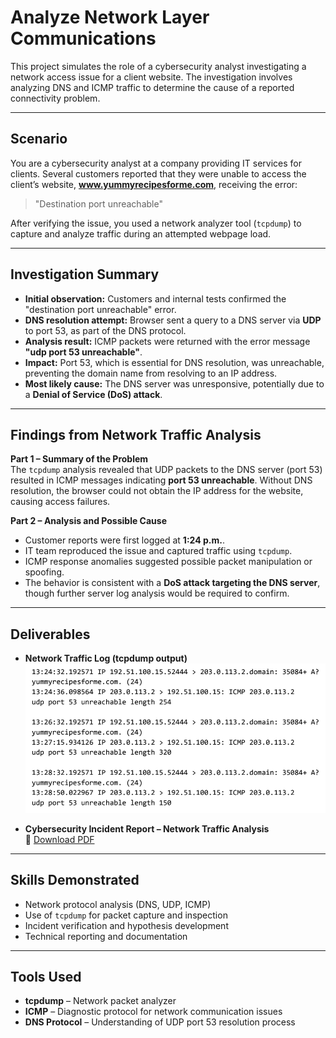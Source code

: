 # Analyze Network Layer Communications

This project simulates the role of a cybersecurity analyst investigating a network access issue for a client website. The investigation involves analyzing DNS and ICMP traffic to determine the cause of a reported connectivity problem.

---

## Scenario
You are a cybersecurity analyst at a company providing IT services for clients. Several customers reported that they were unable to access the client’s website, **www.yummyrecipesforme.com**, receiving the error:

> "Destination port unreachable"

After verifying the issue, you used a network analyzer tool (`tcpdump`) to capture and analyze traffic during an attempted webpage load.

---

## Investigation Summary
- **Initial observation:** Customers and internal tests confirmed the "destination port unreachable" error.  
- **DNS resolution attempt:** Browser sent a query to a DNS server via **UDP** to port 53, as part of the DNS protocol.  
- **Analysis result:** ICMP packets were returned with the error message **"udp port 53 unreachable"**.  
- **Impact:** Port 53, which is essential for DNS resolution, was unreachable, preventing the domain name from resolving to an IP address.  
- **Most likely cause:** The DNS server was unresponsive, potentially due to a **Denial of Service (DoS) attack**.

---

## Findings from Network Traffic Analysis

**Part 1 – Summary of the Problem**  
The `tcpdump` analysis revealed that UDP packets to the DNS server (port 53) resulted in ICMP messages indicating **port 53 unreachable**. Without DNS resolution, the browser could not obtain the IP address for the website, causing access failures.

**Part 2 – Analysis and Possible Cause**  
- Customer reports were first logged at **1:24 p.m.**.  
- IT team reproduced the issue and captured traffic using `tcpdump`.  
- ICMP response anomalies suggested possible packet manipulation or spoofing.  
- The behavior is consistent with a **DoS attack targeting the DNS server**, though further server log analysis would be required to confirm.

---

## Deliverables
- **Network Traffic Log (tcpdump output)**  
  ![TCPDump Log](./tcpdump_log.png)

- **Cybersecurity Incident Report – Network Traffic Analysis**  
  📄 [Download PDF](./Cybersecurity_incident_report_network_traffic_analysis.pdf)

---

## Skills Demonstrated
- Network protocol analysis (DNS, UDP, ICMP)
- Use of `tcpdump` for packet capture and inspection
- Incident verification and hypothesis development
- Technical reporting and documentation

---

## Tools Used
- **tcpdump** – Network packet analyzer
- **ICMP** – Diagnostic protocol for network communication issues
- **DNS Protocol** – Understanding of UDP port 53 resolution process
